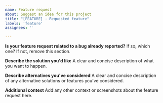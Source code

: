 ```yaml
---
name: Feature request
about: Suggest an idea for this project
title: "[FEATURE] - Requested feature"
labels: 'feature'
assignees: ''

---
```


**Is your feature request related to a bug already reported?**
If so, which one? If not, remove this section.

**Describe the solution you'd like**
A clear and concise description of what you want to happen.

**Describe alternatives you've considered**
A clear and concise description of any alternative solutions or features you've considered.

**Additional context**
Add any other context or screenshots about the feature request here.
